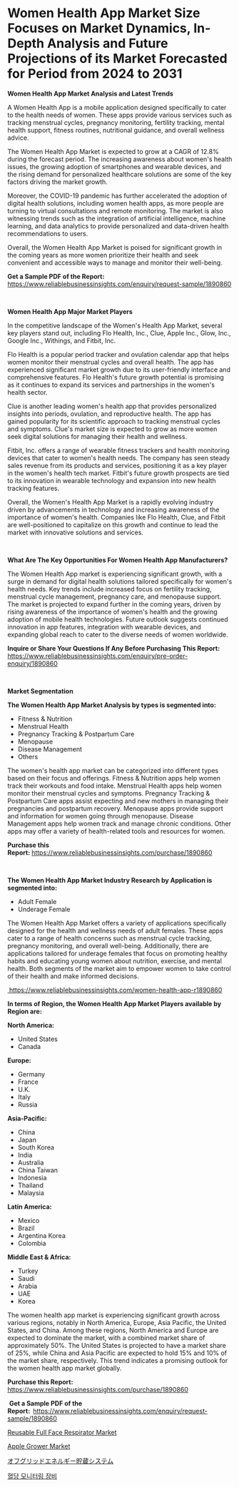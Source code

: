 <p><h1>Women Health App Market Size Focuses on Market Dynamics, In-Depth Analysis and Future Projections of its Market Forecasted for Period from 2024 to 2031</h1></p><p><strong>Women Health App Market Analysis and Latest Trends</strong></p>
<p><p>A Women Health App is a mobile application designed specifically to cater to the health needs of women. These apps provide various services such as tracking menstrual cycles, pregnancy monitoring, fertility tracking, mental health support, fitness routines, nutritional guidance, and overall wellness advice.</p><p>The Women Health App Market is expected to grow at a CAGR of 12.8% during the forecast period. The increasing awareness about women's health issues, the growing adoption of smartphones and wearable devices, and the rising demand for personalized healthcare solutions are some of the key factors driving the market growth.</p><p>Moreover, the COVID-19 pandemic has further accelerated the adoption of digital health solutions, including women health apps, as more people are turning to virtual consultations and remote monitoring. The market is also witnessing trends such as the integration of artificial intelligence, machine learning, and data analytics to provide personalized and data-driven health recommendations to users.</p><p>Overall, the Women Health App Market is poised for significant growth in the coming years as more women prioritize their health and seek convenient and accessible ways to manage and monitor their well-being.</p></p>
<p><strong>Get a Sample PDF of the Report:&nbsp;</strong> <a href="https://www.reliablebusinessinsights.com/enquiry/request-sample/1890860">https://www.reliablebusinessinsights.com/enquiry/request-sample/1890860</a></p>
<p>&nbsp;</p>
<p><strong>Women Health App Major Market Players</strong></p>
<p><p>In the competitive landscape of the Women's Health App Market, several key players stand out, including Flo Health, Inc., Clue, Apple Inc., Glow, Inc., Google Inc., Withings, and Fitbit, Inc. </p><p>Flo Health is a popular period tracker and ovulation calendar app that helps women monitor their menstrual cycles and overall health. The app has experienced significant market growth due to its user-friendly interface and comprehensive features. Flo Health's future growth potential is promising as it continues to expand its services and partnerships in the women's health sector. </p><p>Clue is another leading women's health app that provides personalized insights into periods, ovulation, and reproductive health. The app has gained popularity for its scientific approach to tracking menstrual cycles and symptoms. Clue's market size is expected to grow as more women seek digital solutions for managing their health and wellness. </p><p>Fitbit, Inc. offers a range of wearable fitness trackers and health monitoring devices that cater to women's health needs. The company has seen steady sales revenue from its products and services, positioning it as a key player in the women's health tech market. Fitbit's future growth prospects are tied to its innovation in wearable technology and expansion into new health tracking features. </p><p>Overall, the Women's Health App Market is a rapidly evolving industry driven by advancements in technology and increasing awareness of the importance of women's health. Companies like Flo Health, Clue, and Fitbit are well-positioned to capitalize on this growth and continue to lead the market with innovative solutions and services.</p></p>
<p>&nbsp;</p>
<p><strong>What Are The Key Opportunities For Women Health App Manufacturers?</strong></p>
<p><p>The Women Health App market is experiencing significant growth, with a surge in demand for digital health solutions tailored specifically for women's health needs. Key trends include increased focus on fertility tracking, menstrual cycle management, pregnancy care, and menopause support. The market is projected to expand further in the coming years, driven by rising awareness of the importance of women's health and the growing adoption of mobile health technologies. Future outlook suggests continued innovation in app features, integration with wearable devices, and expanding global reach to cater to the diverse needs of women worldwide.</p></p>
<p><strong>Inquire or Share Your Questions If Any Before Purchasing This Report:</strong> <a href="https://www.reliablebusinessinsights.com/enquiry/pre-order-enquiry/1890860">https://www.reliablebusinessinsights.com/enquiry/pre-order-enquiry/1890860</a></p>
<p>&nbsp;</p>
<p><strong>Market Segmentation</strong></p>
<p><strong>The Women Health App Market Analysis by types is segmented into:</strong></p>
<p><ul><li>Fitness & Nutrition</li><li>Menstrual Health</li><li>Pregnancy Tracking & Postpartum Care</li><li>Menopause</li><li>Disease Management</li><li>Others</li></ul></p>
<p><p>The women's health app market can be categorized into different types based on their focus and offerings. Fitness & Nutrition apps help women track their workouts and food intake. Menstrual Health apps help women monitor their menstrual cycles and symptoms. Pregnancy Tracking & Postpartum Care apps assist expecting and new mothers in managing their pregnancies and postpartum recovery. Menopause apps provide support and information for women going through menopause. Disease Management apps help women track and manage chronic conditions. Other apps may offer a variety of health-related tools and resources for women.</p></p>
<p><strong>Purchase this Report:&nbsp;</strong><a href="https://www.reliablebusinessinsights.com/purchase/1890860">https://www.reliablebusinessinsights.com/purchase/1890860</a></p>
<p>&nbsp;</p>
<p><strong>The Women Health App Market Industry Research by Application is segmented into:</strong></p>
<p><ul><li>Adult Female</li><li>Underage Female</li></ul></p>
<p><p>The Women Health App Market offers a variety of applications specifically designed for the health and wellness needs of adult females. These apps cater to a range of health concerns such as menstrual cycle tracking, pregnancy monitoring, and overall well-being. Additionally, there are applications tailored for underage females that focus on promoting healthy habits and educating young women about nutrition, exercise, and mental health. Both segments of the market aim to empower women to take control of their health and make informed decisions.</p></p>
<p><a href="https://www.reliablebusinessinsights.com/women-health-app-r1890860">&nbsp;https://www.reliablebusinessinsights.com/women-health-app-r1890860</a></p>
<p><strong>In terms of Region, the Women Health App Market Players available by Region are:</strong></p>
<p>
    <p> <strong> North America: </strong>
        <ul>
            <li>United States</li>
            <li>Canada</li>
        </ul>
        </p> 
    <p> <strong> Europe: </strong>
        <ul>
            <li>Germany</li>
            <li>France</li>
            <li>U.K.</li>
            <li>Italy</li>
            <li>Russia</li>
        </ul>
        </p> 
    <p> <strong> Asia-Pacific: </strong>
        <ul>
            <li>China</li>
            <li>Japan</li>
            <li>South Korea</li>
            <li>India</li>
            <li>Australia</li>
            <li>China Taiwan</li>
            <li>Indonesia</li>
            <li>Thailand</li>
            <li>Malaysia</li>
        </ul>
        </p> 
    <p> <strong> Latin America: </strong>
        <ul>
            <li>Mexico</li>
            <li>Brazil</li>
            <li>Argentina Korea</li>
            <li>Colombia</li>
        </ul>
        </p> 
    <p> <strong> Middle East & Africa: </strong>
        <ul>
            <li>Turkey</li>
            <li>Saudi</li>
            <li>Arabia</li>
            <li>UAE</li>
            <li>Korea</li>
        </ul>
    </p>
    </p>
<p><p>The women health app market is experiencing significant growth across various regions, notably in North America, Europe, Asia Pacific, the United States, and China. Among these regions, North America and Europe are expected to dominate the market, with a combined market share of approximately 50%. The United States is projected to have a market share of 25%, while China and Asia Pacific are expected to hold 15% and 10% of the market share, respectively. This trend indicates a promising outlook for the women health app market globally.</p></p>
<p><strong>Purchase this Report: </strong><a href="https://www.reliablebusinessinsights.com/purchase/1890860">https://www.reliablebusinessinsights.com/purchase/1890860</a></p>
<p>&nbsp;<strong>Get a Sample PDF of the Report:&nbsp;&nbsp;</strong><a href="https://www.reliablebusinessinsights.com/enquiry/request-sample/1890860">https://www.reliablebusinessinsights.com/enquiry/request-sample/1890860</a></p>
<p><strong></strong></p>
<p><p><a href="https://medium.com/@joshavis90/reusable-full-face-respirator-market-outlook-complete-industry-analysis-2024-to-2031-b24df4f306c9">Reusable Full Face Respirator Market</a></p><p><a href="https://medium.com/@caseywiza1946/apple-grower-market-research-report-includes-analysis-on-market-size-share-and-growth-rate-at-9-9-caed43183a35">Apple Grower Market</a></p><p><a href="https://github.com/mohamedbakry57/Market-Research-Report-List-5/blob/main/226655523362.md">オフグリッドエネルギー貯蔵システム</a></p><p><a href="https://github.com/laholand/Market-Research-Report-List-5/blob/main/638844231535.md">혈당 모니터링 장비</a></p></p>
